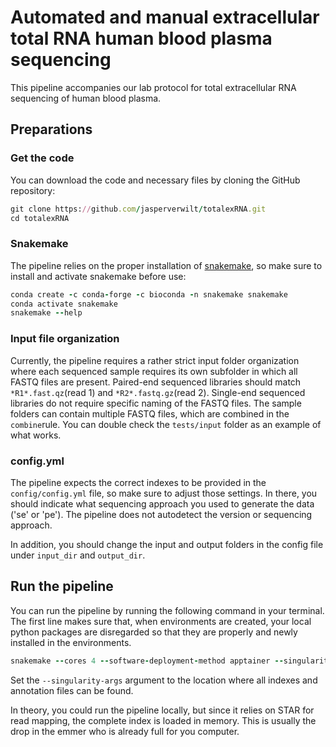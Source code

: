 # Automated and manual extracellular total RNA human blood plasma sequencing 
This pipeline accompanies our lab protocol for total extracellular RNA sequencing of human blood plasma. 

## Preparations
### Get the code
You can download the code and necessary files by cloning the GitHub repository: 
```ruby 
git clone https://github.com/jasperverwilt/totalexRNA.git
cd totalexRNA
```
### Snakemake
The pipeline relies on the proper installation of [snakemake](https://snakemake.readthedocs.io/en/stable/getting_started/installation.html), so make sure to install and activate snakemake before use:
```ruby
conda create -c conda-forge -c bioconda -n snakemake snakemake
conda activate snakemake
snakemake --help
```

###  Input file organization
Currently, the pipeline requires a rather strict input folder organization where each sequenced sample requires its own subfolder in which all FASTQ files are present. Paired-end sequenced libraries should match `*R1*.fast.qz`(read 1) and `*R2*.fastq.gz`(read 2). Single-end sequenced libraries do not require specific naming of the FASTQ files. The sample folders can contain multiple FASTQ files, which are combined in the `combine`rule. You can double check the `tests/input` folder as an example of what works. 

### config.yml
The pipeline expects the correct indexes to be provided in the `config/config.yml` file, so make sure to adjust those settings. In there, you should indicate what sequencing approach you used to generate the data ('se' or 'pe'). The pipeline does not autodetect the version or sequencing approach. 

In addition, you should change the input and output folders in the config file under `input_dir` and `output_dir`.


## Run the pipeline
You can run the pipeline by running the following command in your terminal. The first line makes sure that, when environments are created, your local python packages are disregarded so that they are properly and newly installed in the environments.

```ruby
snakemake --cores 4 --software-deployment-method apptainer --singularity-args "--bind /home/jverwilt/resources"
```
Set the `--singularity-args` argument to the location where all indexes and annotation files can be found. 

In theory, you could run the pipeline locally, but since it relies on STAR for read mapping, the complete index is loaded in memory. This is usually the drop in the emmer who is already full for you computer. 